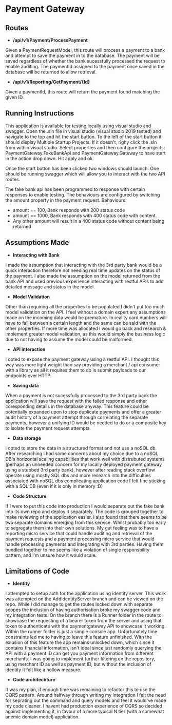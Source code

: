 # Payment Gateway

## Routes

- **/api/v1/Payment/ProcessPayment**

Given a PaymentRequestModel, this route will process a payment to a bank and attempt to save the payment in to the database. The payment will be saved regardless of whether the bank sucessfully processed the request to enable auditing. The paymentId assigned to the payment once saved in the database will be returned to allow retrieval.


- **/api/v1/Reporting/GetPayment/{Id}**

Given a paymentId, this route will return the payment found matching the given ID.

## Running Instructions
This application is available for testing locally using visual studio and swagger. Open the .sln file in visual studio (visual studio 2019 tested) and navigate to the top and hit the start button. To the left of the start button it should display Multiple Startup Projects. If it doesn't, righy click the .sln from within visual studio. Select properties and then configure the projects: PaymentGateway.FakeBankApi and PaymentGateway.Gateway to have start in the action drop down. Hit apply and ok.

Once the start button has been clicked two windows should launch. One should be running swagger which will allow you to interact with the two API routes.

The fake bank api has been programmed to response with certain responses to enable testing. The behaviours are configured by switching the amount property in the payment request.
Behaviours:
- amount == 100, Bank responds with 200 status code
- amount == 1000, Bank responds with 400 status code with content.
- Any other amount will result in a 400 status code without content being returned

## Assumptions Made

- **Interacting with Bank**

I made the assumption that interacting with the 3rd party bank would be a quick interaction therefore not needing real time updates on the status of the payment. I also made the assumption on the model returned from the bank API and used previous experience interacting with restful APIs to add detailed message and status in the model.

- **Model Validation**

Other than requiring all the properties to be populated I didn't put too much model validation on the API. I feel without a domain expert any assumptions made on the incoming data would be premature. In reality card numbers will have to fall between a certain length and the same can be said with the other properties. If more time was allocated I would go back and research & implement greater model validation, as this would simply the business logic due to not having to assume the model could be malformed.

- **API interaction**

I opted to expose the payment gateway using a restful API. I thought this way was more light weight than say providing a merchant / api consumer with a library as all it requires them to do is submit payloads to our endpoints over HTTP. 

- **Saving data**

When a payment is not sucessfully processed to the 3rd party bank the application will save the request with the failed response and other coresponding details in the database anyway. This feature could be potentially expanded upon to stop duplicate payments and offer a greater audit history of a payment attempt through correlating the separate payments, however a unifying ID would be needed to do or a composite key to isolate the payment request attempts.

- **Data storage**

I opted to store the data in a structured format and not use a noSQL db. After researching I had some concerns about my choice due to a noSQL DB's horizontal scaling capabilities that work well with distrubuted systems (perhaps an unneeded concern for my locally deployed payment gateway using a stubbed 3rd party bank), however after reading stack overflow operate using mostly SQL dbs and more research into the difficulties associated with noSQL dbs complicating application code I felt fine sticking with a SQL DB (even if it is only in memory :D)

- **Code Structure**

If I were to put this code into production I would separate out the fake bank into its own repo and deploy it separately. The code is grouped together to make reviewing of the application easier. I also found that there seems to be two separate domains emerging from this service. Whilst probably too early to segregate them into their own solutions. My gut feeling was to have a reporting micro service that could handle auditing and retrieval of the payment requests and a payment processing micro service that would handle processing payments and integrating with 3rd parties. Having them bundled together to me seems like a violation of single responsbility pattern, and I'm unsure how it would scale.

## Limitations of Code

- **Identity**

I attempted to setup auth for the application using identity server. This work was attempted on the AddIdentityServer branch and can be viewed on the repo. While I did manage to get the routes locked down with separate scopes the inclusion of having authorisation broke my swagger code and my integration tests. On the branch there is a Runner folder in the route to showcase the requesting of a bearer token from the server and using that token to authenticate with the paymentgateway API to showcase it working. Within the runner folder is just a simple console app. Unfortunately time constraints led me to having to leave this feature unfinished. With the exlusion of this feature the app remains unlocked down, which since it contains financial information, isn't ideal since just randomly querying the API with a payment ID can get you payment information from different merchants. I was going to implement further filtering on the repository, using merchant ID as well as payment ID, but without the inclusion of identity it felt like a hollow measure.

- **Code architechture**

It was my plan, if enough time was remaining to refactor this to use the CQRS pattern. Around halfway through writing my integration I felt the need for seprating out the command and query models and feel it would've made my code cleaner. I havent had production experience of CQRS so decided against implementing it, in favour of a more typical N tier (with a somewhat anemic domain model) application.


